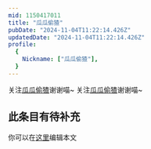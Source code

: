 ```yaml
---
mid: 1150417011
title: "瓜瓜偷猹"
pubDate: "2024-11-04T11:22:14.426Z"
updatedDate: "2024-11-04T11:22:14.426Z"
profile:
  {
    Nickname: ["瓜瓜偷猹"],
  }
---
```


关注[瓜瓜偷猹](https://space.bilibili.com/1150417011)谢谢喵~ 关注[瓜瓜偷猹](https://space.bilibili.com/1150417011)谢谢喵~

## 此条目有待补充
你可以在[这里](https://github.com/Yuhanawa/VTuber.ICU-Content/edit/master/v/瓜瓜偷猹/index.md)编辑本文
